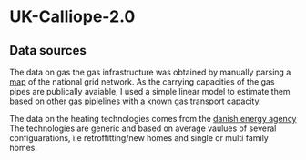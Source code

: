 # UK-Calliope-2.0

## Data sources
The data on gas the gas infrastructure was obtained by manually parsing a [map](https://www.nationalgrid.com/uk/gas-transmission/land-and-assets/network-route-maps) of the national grid network. 
As the carrying capacities of the gas pipes are publically avaiable, I used a simple linear model to estimate them based on other gas piplelines with a known gas transport capacity. 

The data on the heating technologies comes from the [danish energy agency](https://ens.dk/sites/ens.dk/files/Analyser/technology_data_catalogue_for_individual_heating_installations.pdf)
The technologies are generic and based on average vaulues of several configuarations, i.e retroffitting/new homes and single or multi family homes. 


